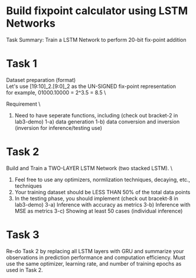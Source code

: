 # Build fixpoint calculator using LSTM Networks
Task Summary: Train a LSTM Network to perform 20-bit fix-point addition  


# Task 1
Dataset preparation (format)  \
Let's use [19:10]_2.[9:0]_2 as the UN-SIGNED fix-point representation \
   for example, 01000.10000 = 2^3.5 = 8.5 \

Requirement \
1) Need to have seperate functions, including (check out bracket-2 in lab3-demo)
   1-a) data generation
   1-b) data conversion and inversion (inversion for inference/testing use)


# Task 2
Build and Train a TWO-LAYER LSTM Network (two stacked LSTM). \
1) Feel free to use any optimizers, normlization techniques, decaying, etc., techniques 
2) Your training dataset should be LESS THAN 50% of the total data points 
3) In the testing phase, you should implement (check out bracekt-8 in lab3-demo) 
 3-a) Inference with accuracy as metrics 
 3-b) Inference with MSE as metrics 
 3-c) Showing at least 50 cases (individual inference) 


# Task 3
Re-do Task 2 by replacing all LSTM layers with GRU and summarize your observations in prediction performance and computation efficiency. 
Must use the same optimizer, learning rate, and number of training epochs as used in Task 2. 
